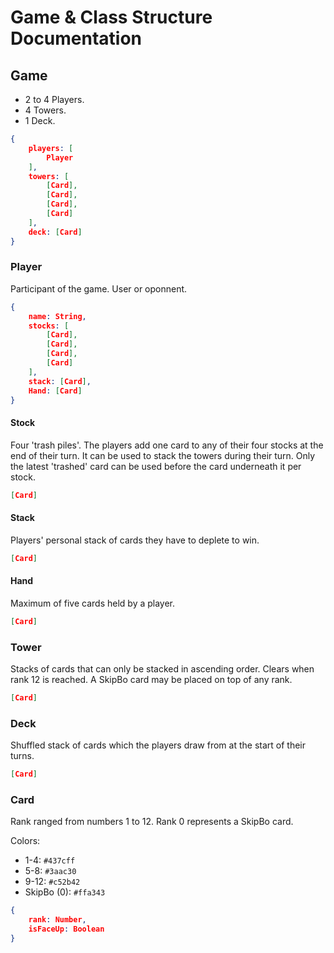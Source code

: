 # Game & Class Structure Documentation

## Game

- 2 to 4 Players.
- 4 Towers.
- 1 Deck.

```json
{
    players: [
        Player
    ],
    towers: [
        [Card],
        [Card],
        [Card],
        [Card]
    ],
    deck: [Card]
}
```

### Player

Participant of the game. User or oponnent.

```json
{
    name: String,
    stocks: [
        [Card],
        [Card],
        [Card],
        [Card]
    ],
    stack: [Card],
    Hand: [Card]
}
```

#### Stock

Four 'trash piles'. The players add one card to any of their four stocks at the end of their turn. It can be used to stack the towers during their turn. Only the latest 'trashed' card can be used before the card underneath it per stock.

```json
[Card]
```

#### Stack

Players' personal stack of cards they have to deplete to win.

```json
[Card]
```

#### Hand

Maximum of five cards held by a player.

```json
[Card]
```

### Tower

Stacks of cards that can only be stacked in ascending order. Clears when rank 12 is reached. A SkipBo card may be placed on top of any rank.

```json
[Card]
```

### Deck

Shuffled stack of cards which the players draw from at the start of their turns.

```json
[Card]
```

### Card

Rank ranged from numbers 1 to 12. Rank 0 represents a SkipBo card.

Colors:

- 1-4: `#437cff`
- 5-8: `#3aac30`
- 9-12: `#c52b42`
- SkipBo (0): `#ffa343`

```json
{
    rank: Number,
    isFaceUp: Boolean
}
```